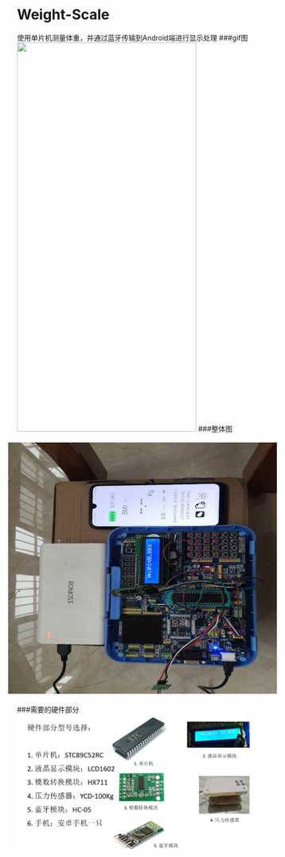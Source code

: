 # Weight-Scale
使用单片机测量体重，并通过蓝牙传输到Android端进行显示处理
###gif图
<img src="picture/1.gif"  width="360"  height = "780" />
###整体图
<img src="picture/2.jpg" width="720"  height = "540"  style="transform:rotate(270deg);">
###需要的硬件部分
![](picture/3.jpg)